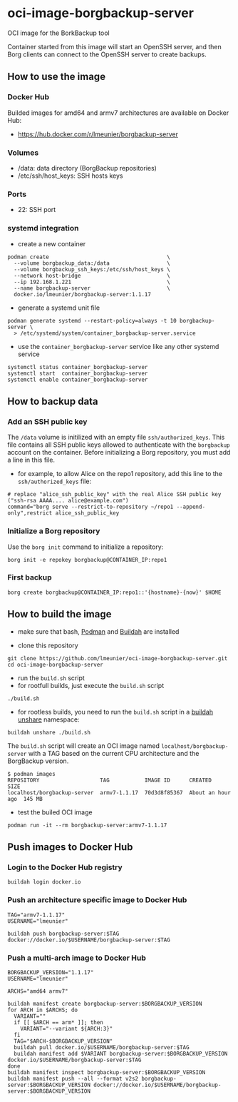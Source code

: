 # oci-image-borgbackup-server

OCI image for the BorkBackup tool

Container started from this image will start an OpenSSH server, and then Borg
clients can connect to the OpenSSH server to create backups.

## How to use the image

### Docker Hub

Builded images for amd64 and armv7 architectures are available on Docker Hub:

* https://hub.docker.com/r/lmeunier/borgbackup-server

### Volumes

* /data: data directory (BorgBackup repositories)
* /etc/ssh/host_keys: SSH hosts keys

### Ports

* 22: SSH port

### systemd integration

* create a new container

```
podman create                                     \
  --volume borgbackup_data:/data                  \
  --volume borgbackup_ssh_keys:/etc/ssh/host_keys \
  --network host-bridge                           \
  --ip 192.168.1.221                              \
  --name borgbackup-server                        \
  docker.io/lmeunier/borgbackup-server:1.1.17
```

* generate a systemd unit file

```
podman generate systemd --restart-policy=always -t 10 borgbackup-server \
  > /etc/systemd/system/container_borgbackup-server.service
```

* use the `container_borgbackup-server` service like any other systemd service

```
systemctl status container_borgbackup-server
systemctl start  container_borgbackup-server
systemctl enable container_borgbackup-server
```

## How to backup data

### Add an SSH public key

The `/data` volume is initilized with an empty file `ssh/authorized_keys`. This
file contains all SSH public keys allowed to authenticate with the `borgbackup`
account on the container. Before initializing a Borg repository, you must add a
line in this file.

* for example, to allow Alice on the repo1 repository, add this line to the
  `ssh/authorized_keys` file:

```
# replace "alice_ssh_public_key" with the real Alice SSH public key ("ssh-rsa AAAA.... alice@example.com")
command="borg serve --restrict-to-repository ~/repo1 --append-only",restrict alice_ssh_public_key
```

### Initialize a Borg repository

Use the `borg init` command to initialize a repository:

```
borg init -e repokey borgbackup@CONTAINER_IP:repo1
```

### First backup

```
borg create borgbackup@CONTAINER_IP:repo1::'{hostname}-{now}' $HOME
```

## How to build the image

* make sure that bash, [Podman](https://podman.io/) and
  [Buildah](https://buildah.io/) are installed

* clone this repository

```
git clone https://github.com/lmeunier/oci-image-borgbackup-server.git
cd oci-image-borgbackup-server
```

* run the `build.sh` script
 * for rootfull builds, just execute the `build.sh` script

  ```
  ./build.sh
  ```

 * for rootless builds, you need to run the `build.sh` script in a [buildah
unshare](https://github.com/containers/buildah/blob/master/docs/buildah-unshare.md)
namespace:

  ```
  buildah unshare ./build.sh
  ```

The `build.sh` script will create an OCI image named `localhost/borgbackup-server` with a
TAG based on the current CPU architecture and the BorgBackup version.

```
$ podman images
REPOSITORY                   TAG           IMAGE ID      CREATED            SIZE
localhost/borgbackup-server  armv7-1.1.17  70d3d8f85367  About an hour ago  145 MB
```

* test the builed OCI image

```
podman run -it --rm borgbackup-server:armv7-1.1.17
```


## Push images to Docker Hub

### Login to the Docker Hub registry

```
buildah login docker.io
```

### Push an architecture specific image to Docker Hub


```
TAG="armv7-1.1.17"
USERNAME="lmeunier"

buildah push borgbackup-server:$TAG docker://docker.io/$USERNAME/borgbackup-server:$TAG
```

### Push a multi-arch image to Docker Hub

```
BORGBACKUP_VERSION="1.1.17"
USERNAME="lmeunier"

ARCHS="amd64 armv7"

buildah manifest create borgbackup-server:$BORGBACKUP_VERSION
for ARCH in $ARCHS; do
  VARIANT=""
  if [[ $ARCH == arm* ]]; then
    VARIANT="--variant ${ARCH:3}"
  fi
  TAG="$ARCH-$BORGBACKUP_VERSION"
  buildah pull docker.io/$USERNAME/borgbackup-server:$TAG
  buildah manifest add $VARIANT borgbackup-server:$BORGBACKUP_VERSION docker.io/$USERNAME/borgbackup-server:$TAG
done
buildah manifest inspect borgbackup-server:$BORGBACKUP_VERSION
buildah manifest push --all --format v2s2 borgbackup-server:$BORGBACKUP_VERSION docker://docker.io/$USERNAME/borgbackup-server:$BORGBACKUP_VERSION
```
